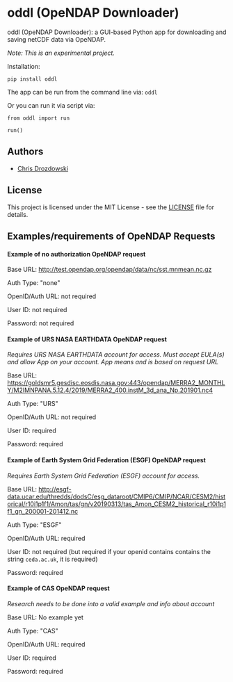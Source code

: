 # oddl (OpeNDAP Downloader)

oddl (OpeNDAP Downloader): a GUI-based Python app for downloading and saving netCDF data via OpeNDAP.

*Note: This is an experimental project.*

Installation:
```
pip install oddl
```

The app can be run from the command line via: `oddl`

Or you can run it via script via:
```
from oddl import run

run()
```

## Authors

* [Chris Drozdowski](https://github.com/chrisdrozdowski)

## License

This project is licensed under the MIT License - see the [LICENSE](LICENSE) file for details.

## Examples/requirements of OpeNDAP Requests

#### Example of no authorization OpeNDAP request

Base URL: http://test.opendap.org/opendap/data/nc/sst.mnmean.nc.gz

Auth Type: "none"

OpenID/Auth URL: not required

User ID: not required

Password: not required


#### Example of URS NASA EARTHDATA OpeNDAP request

*Requires URS NASA EARTHDATA account for access. Must accept EULA(s) and allow App on your account. App means and is based on request URL*

Base URL: https://goldsmr5.gesdisc.eosdis.nasa.gov:443/opendap/MERRA2_MONTHLY/M2IMNPANA.5.12.4/2019/MERRA2_400.instM_3d_ana_Np.201901.nc4

Auth Type: "URS"

OpenID/Auth URL: not required

User ID: required

Password: required


#### Example of Earth System Grid Federation (ESGF) OpeNDAP request

*Requires Earth System Grid Federation (ESGF) account for access.*

Base URL: http://esgf-data.ucar.edu/thredds/dodsC/esg_dataroot/CMIP6/CMIP/NCAR/CESM2/historical/r10i1p1f1/Amon/tas/gn/v20190313/tas_Amon_CESM2_historical_r10i1p1f1_gn_200001-201412.nc

Auth Type: "ESGF"

OpenID/Auth URL: required

User ID: not required (but required if your openid contains contains the string ```ceda.ac.uk```, it is required)

Password: required


#### Example of CAS OpeNDAP request

*Research needs to be done into a valid example and info about account*

Base URL: No example yet

Auth Type: "CAS"

OpenID/Auth URL: required

User ID: required

Password: required
